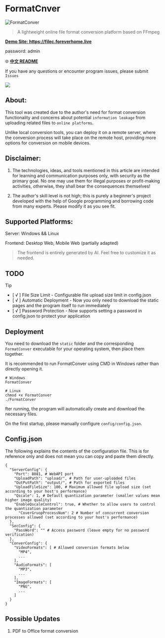 # FormatCnver
![FormatConver](https://socialify.git.ci/Mangofang/FormatConver/image?custom_description=%E7%AE%80%E5%8D%95%E3%80%81%E5%BF%AB%E9%80%9F%E3%80%81%E8%BD%BB%E9%87%8F%E7%BA%A7%E7%9A%84FFmpeg%E5%9C%A8%E7%BA%BF%E6%96%87%E4%BB%B6%E8%BD%AC%E6%8D%A2%E5%B9%B3%E5%8F%B0&description=1&font=Inter&forks=1&issues=1&logo=https%3A%2F%2Fforeverhome.live%2Ffile%2FFormatConverLogo.png&name=1&owner=1&pattern=Floating+Cogs&stargazers=1&theme=Dark)

> A lightweight online file format conversion platform based on FFmpeg

**<a href="https://filec.foreverhome.live" target="_blank">Demo Site: https://filec.foreverhome.live</a>**

password: admin

🌐 **[中文 README](README.md)**

If you have any questions or encounter program issues, please submit `Issues`

<img src="https://github.com/user-attachments/assets/488e204d-47c6-4e0d-a200-48460fad175c" />

## About:
This tool was created due to the author's need for format conversion functionality and concerns about potential `information leakage` from uploading related files to `online platforms`.

Unlike local conversion tools, you can deploy it on a remote server, where the conversion process will take place on the remote host, providing more options for conversion on mobile devices.

## Disclaimer:
1. The technologies, ideas, and tools mentioned in this article are intended for learning and communication purposes only, with security as the primary goal. No one may use them for illegal purposes or profit-making activities, otherwise, they shall bear the consequences themselves!

2. The author's skill level is not high; this is purely a beginner's project developed with the help of Google programming and borrowing code from many experts. Please modify it as you see fit.

## Supported Platforms:
Server: Windows && Linux

Frontend: Desktop Web, Mobile Web (partially adapted)

> The frontend is entirely generated by AI. Feel free to customize it as needed.

## TODO

> [!TIP]
>
> - [ √ ] File Size Limit - Configurable file upload size limit in config.json
> - [ √ ] Automatic Deployment - Now you only need to download the static pages and the program itself to run immediately
> - [ √ ] Password Protection - Now supports setting a password in config.json to protect your application

## Deployment

You need to download the `static` folder and the corresponding `FormatConver` executable for your operating system, then place them together.

It is recommended to run FormatConver using CMD in Windows rather than directly opening it.
```
# Windows
FormatConver

# Linux
chmod +x FormatConver
./FormatConver
```
fter running, the program will automatically create and download the necessary files.

On the first startup, please manually configure `config/config.json`.

## Config.json

The following explains the contents of the configuration file. This is for reference only and does not mean you can copy and paste them directly.
```
{
  "ServerConfig": {
    "Port": 8081, # WebAPI port
    "UploadPath": "upload/", # Path for user-uploaded files
    "OutPutPath": "output/", # Path for exported files
    "UploadFileSize": 100, # Maximum allowed file upload size (set according to your host's performance)
    "Qscale": 1, # Default quantization parameter (smaller values mean higher image quality)
    "EnableQscaleControl": true, # Whether to allow users to control the quantization parameter
	  "CoverGruopProcessNum": 2 # Number of concurrent conversion processes allowed (set according to your host's performance)
  },
  "SecConfig": {
    "PassWord": "" # Access password (leave empty for no password verification)
  },
  "ConverConfig": {
    "VideoFormats": [ # Allowed conversion formats below
      "MP4",
      ...
    ],
    "AudioFormats": [
      "MP3",
      ...
    ],
    "ImageFormats": [
      "PNG",
      ...
    ]
  }
}
```

## Possible Updates
1. PDF to Office format conversion
